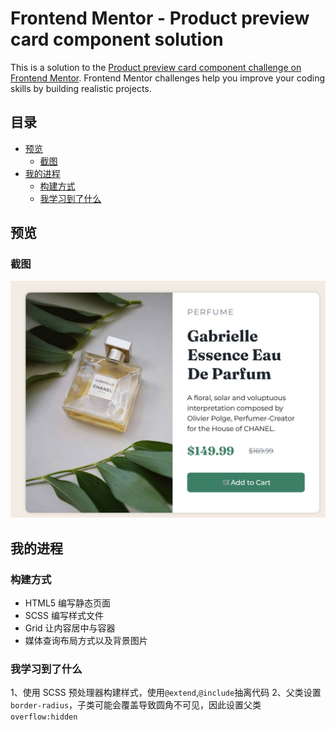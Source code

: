 # Frontend Mentor - Product preview card component solution

This is a solution to the [Product preview card component challenge on Frontend Mentor](https://www.frontendmentor.io/challenges/product-preview-card-component-GO7UmttRfa). Frontend Mentor challenges help you improve your coding skills by building realistic projects.

## 目录

- [预览](#预览)
  - [截图](#截图)
- [我的进程](#我的进程)
  - [构建方式](#构建方式)
  - [我学习到了什么](#我学习到了什么)

## 预览

### 截图

![](./screenshot.jpg)

## 我的进程

### 构建方式

- HTML5 编写静态页面
- SCSS 编写样式文件
- Grid 让内容居中与容器
- 媒体查询布局方式以及背景图片

### 我学习到了什么

1、使用 SCSS 预处理器构建样式，使用`@extend`,`@include`抽离代码
2、父类设置`border-radius`，子类可能会覆盖导致圆角不可见，因此设置父类`overflow:hidden`
